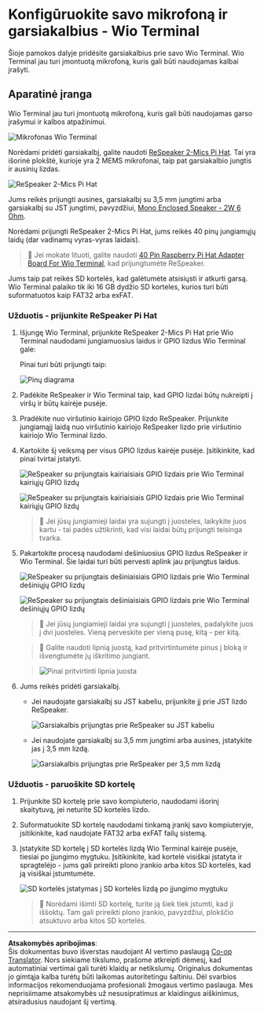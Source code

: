 <!--
CO_OP_TRANSLATOR_METADATA:
{
  "original_hash": "93d352de36526b8990e41dd538100324",
  "translation_date": "2025-08-28T19:26:17+00:00",
  "source_file": "6-consumer/lessons/1-speech-recognition/wio-terminal-microphone.md",
  "language_code": "lt"
}
-->
# Konfigūruokite savo mikrofoną ir garsiakalbius - Wio Terminal

Šioje pamokos dalyje pridėsite garsiakalbius prie savo Wio Terminal. Wio Terminal jau turi įmontuotą mikrofoną, kuris gali būti naudojamas kalbai įrašyti.

## Aparatinė įranga

Wio Terminal jau turi įmontuotą mikrofoną, kuris gali būti naudojamas garso įrašymui ir kalbos atpažinimui.

![Mikrofonas Wio Terminal](../../../../../translated_images/wio-mic.3f8c843dbe8ad917424037a93e3d25c62634add00a04dd8e091317b5a7a90088.lt.png)

Norėdami pridėti garsiakalbį, galite naudoti [ReSpeaker 2-Mics Pi Hat](https://www.seeedstudio.com/ReSpeaker-2-Mics-Pi-HAT.html). Tai yra išorinė plokštė, kurioje yra 2 MEMS mikrofonai, taip pat garsiakalbio jungtis ir ausinių lizdas.

![ReSpeaker 2-Mics Pi Hat](../../../../../translated_images/respeaker.f5d19d1c6b14ab1676d24ac2764e64fac5339046ae07be8b45ce07633d61b79b.lt.png)

Jums reikės prijungti ausines, garsiakalbį su 3,5 mm jungtimi arba garsiakalbį su JST jungtimi, pavyzdžiui, [Mono Enclosed Speaker - 2W 6 Ohm](https://www.seeedstudio.com/Mono-Enclosed-Speaker-2W-6-Ohm-p-2832.html).

Norėdami prijungti ReSpeaker 2-Mics Pi Hat, jums reikės 40 pinų jungiamųjų laidų (dar vadinamų vyras-vyras laidais).

> 💁 Jei mokate lituoti, galite naudoti [40 Pin Raspberry Pi Hat Adapter Board For Wio Terminal](https://www.seeedstudio.com/40-Pin-Raspberry-Pi-Hat-Adapter-Board-For-Wio-Terminal-p-4730.html), kad prijungtumėte ReSpeaker.

Jums taip pat reikės SD kortelės, kad galėtumėte atsisiųsti ir atkurti garsą. Wio Terminal palaiko tik iki 16 GB dydžio SD korteles, kurios turi būti suformatuotos kaip FAT32 arba exFAT.

### Užduotis - prijunkite ReSpeaker Pi Hat

1. Išjungę Wio Terminal, prijunkite ReSpeaker 2-Mics Pi Hat prie Wio Terminal naudodami jungiamuosius laidus ir GPIO lizdus Wio Terminal gale:

    Pinai turi būti prijungti taip:

    ![Pinų diagrama](../../../../../translated_images/wio-respeaker-wiring-0.767f80aa6508103880d256cdf99ee7219e190db257c7261e4aec219759dc67b9.lt.png)

1. Padėkite ReSpeaker ir Wio Terminal taip, kad GPIO lizdai būtų nukreipti į viršų ir būtų kairėje pusėje.

1. Pradėkite nuo viršutinio kairiojo GPIO lizdo ReSpeaker. Prijunkite jungiamąjį laidą nuo viršutinio kairiojo ReSpeaker lizdo prie viršutinio kairiojo Wio Terminal lizdo.

1. Kartokite šį veiksmą per visus GPIO lizdus kairėje pusėje. Įsitikinkite, kad pinai tvirtai įstatyti.

    ![ReSpeaker su prijungtais kairiaisiais GPIO lizdais prie Wio Terminal kairiųjų GPIO lizdų](../../../../../translated_images/wio-respeaker-wiring-1.8d894727f2ba24004824ee5e06b83b6d10952550003a3efb603182121521b0ef.lt.png)

    ![ReSpeaker su prijungtais kairiaisiais GPIO lizdais prie Wio Terminal kairiųjų GPIO lizdų](../../../../../translated_images/wio-respeaker-wiring-2.329e1cbd306e754f8ffe56f9294794f4a8fa123860d76067a79e9ea385d1bf56.lt.png)

    > 💁 Jei jūsų jungiamieji laidai yra sujungti į juosteles, laikykite juos kartu - tai padės užtikrinti, kad visi laidai būtų prijungti teisinga tvarka.

1. Pakartokite procesą naudodami dešiniuosius GPIO lizdus ReSpeaker ir Wio Terminal. Šie laidai turi būti pervesti aplink jau prijungtus laidus.

    ![ReSpeaker su prijungtais dešiniaisiais GPIO lizdais prie Wio Terminal dešiniųjų GPIO lizdų](../../../../../translated_images/wio-respeaker-wiring-3.75b0be447e2fa9307a6a954f9ae8a71b77e39ada6a5ef1a059d341dc850fd90c.lt.png)

    ![ReSpeaker su prijungtais dešiniaisiais GPIO lizdais prie Wio Terminal dešiniųjų GPIO lizdų](../../../../../translated_images/wio-respeaker-wiring-4.aa9cd434d8779437de720cba2719d83992413caed1b620b6148f6c8924889afb.lt.png)

    > 💁 Jei jūsų jungiamieji laidai yra sujungti į juosteles, padalykite juos į dvi juosteles. Vieną perveskite per vieną pusę, kitą - per kitą.

    > 💁 Galite naudoti lipnią juostą, kad pritvirtintumėte pinus į bloką ir išvengtumėte jų iškritimo jungiant.

    > ![Pinai pritvirtinti lipnia juosta](../../../../../translated_images/wio-respeaker-wiring-5.af117c20acf622f3cd656ccd8f4053f8845d6aaa3af164d24cb7dbd54a4bb470.lt.png)

1. Jums reikės pridėti garsiakalbį.

    * Jei naudojate garsiakalbį su JST kabeliu, prijunkite jį prie JST lizdo ReSpeaker.

      ![Garsiakalbis prijungtas prie ReSpeaker su JST kabeliu](../../../../../translated_images/respeaker-jst-speaker.a441d177809df9458041a2012dd336dbb22c00a5c9642647109d2940a50d6fcc.lt.png)

    * Jei naudojate garsiakalbį su 3,5 mm jungtimi arba ausines, įstatykite jas į 3,5 mm lizdą.

      ![Garsiakalbis prijungtas prie ReSpeaker per 3,5 mm lizdą](../../../../../translated_images/respeaker-35mm-speaker.ad79ef4f128c7751f0abf854869b6b779c90c12ae3e48909944a7e48aeee3c7e.lt.png)

### Užduotis - paruoškite SD kortelę

1. Prijunkite SD kortelę prie savo kompiuterio, naudodami išorinį skaitytuvą, jei neturite SD kortelės lizdo.

1. Suformatuokite SD kortelę naudodami tinkamą įrankį savo kompiuteryje, įsitikinkite, kad naudojate FAT32 arba exFAT failų sistemą.

1. Įstatykite SD kortelę į SD kortelės lizdą Wio Terminal kairėje pusėje, tiesiai po įjungimo mygtuku. Įsitikinkite, kad kortelė visiškai įstatyta ir spragtelėjo - jums gali prireikti plono įrankio arba kitos SD kortelės, kad ją visiškai įstumtumėte.

    ![SD kortelės įstatymas į SD kortelės lizdą po įjungimo mygtuku](../../../../../translated_images/wio-sd-card.acdcbe322fa4ee7f8f9c8cc015b3263964bb26ab5c7e25b41747988cc5280d64.lt.png)

    > 💁 Norėdami išimti SD kortelę, turite ją šiek tiek įstumti, kad ji iššoktų. Tam gali prireikti plono įrankio, pavyzdžiui, plokščio atsuktuvo arba kitos SD kortelės.

---

**Atsakomybės apribojimas**:  
Šis dokumentas buvo išverstas naudojant AI vertimo paslaugą [Co-op Translator](https://github.com/Azure/co-op-translator). Nors siekiame tikslumo, prašome atkreipti dėmesį, kad automatiniai vertimai gali turėti klaidų ar netikslumų. Originalus dokumentas jo gimtąja kalba turėtų būti laikomas autoritetingu šaltiniu. Dėl svarbios informacijos rekomenduojama profesionali žmogaus vertimo paslauga. Mes neprisiimame atsakomybės už nesusipratimus ar klaidingus aiškinimus, atsiradusius naudojant šį vertimą.